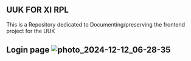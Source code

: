## UUK FOR XI RPL
This is a Repository dedicated to Documenting/preserving the frontend project for the UUK

## Login page ![photo_2024-12-12_06-28-35](https://github.com/user-attachments/assets/e7426c4d-758b-4b29-a840-c454e300978f)
